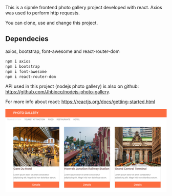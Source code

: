This is a sipmle frontend photo gallery project developed with react. Axios was used to perform http requests.

You can clone, use and change this project.

## Dependecies

axios,
bootstrap,
font-awesome and 
react-router-dom

```
npm i axios
npm i bootstrap
npm i font-awesome
npm i react-router-dom
```

API used in this project (nodejs photo gallery) is also on github: https://github.com/Jhbioco/nodejs-photo-gallery.

For more info about react: https://reactjs.org/docs/getting-started.html

   
<img src="https://github.com/Jhbioco/react-photo-gallery-frontend/blob/master/img/Screenshot%202019-09-18%2016.35.04.png">
